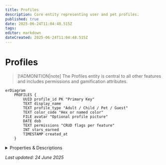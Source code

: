 ```yaml
---
title: Profiles
description: Core entity representing user and pet profiles.
published: true
date: 2025-06-24T11:04:48.515Z
tags: 
editor: markdown
dateCreated: 2025-06-24T11:04:48.515Z
---
```


# Profiles

> \[!ADMONITION|note]
> The Profiles entity is central to all other features and includes permissions and gamification attributes.

```mermaid
erDiagram
    PROFILES {
        UUID profile_id PK "Primary Key"
        TEXT display_name
        TEXT profile_type "Adult / Child / Pet / Guest"
        TEXT color_code "Hex or named color"
        FILE avatar "Optional profile picture"
        DATE dob
        TEXT permissions "CRUD flags per feature"
        INT stars_earned
        TIMESTAMP created_at
    }
```

<details>
<summary>Properties & Descriptions</summary>

| Property           | Type         | Required | Notes                          |
| ------------------ | ------------ | -------- | ------------------------------ |
| **Profile ID**     | UUID         | ✅        | Primary Key                    |
| **Display Name**   | Text         | ✅        | “Mum”, “Mia”, “Zeus (the dog)” |
| **Profile Type**   | Select       | ✅        | Adult / Child / Pet / Guest    |
| **Color Code**     | Color        | ✅        | Used in calendars & lists      |
| **Avatar / Photo** | File         |          | Optional profile picture       |
| **DOB / Age**      | Date         |          | Enables age-based restrictions |
| **Permissions**    | Multi-select |          | CRUD flags per feature         |
| **Stars Earned**   | Number       |          | Gamification tally             |
| **Created At**     | Created time | ✅        | Timestamp of creation          |

</details>

*Last updated: 24 June 2025*
